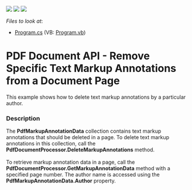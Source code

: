 <!-- default badges list -->
![](https://img.shields.io/endpoint?url=https://codecentral.devexpress.com/api/v1/VersionRange/134583894/17.2.3%2B)
[![](https://img.shields.io/badge/Open_in_DevExpress_Support_Center-FF7200?style=flat-square&logo=DevExpress&logoColor=white)](https://supportcenter.devexpress.com/ticket/details/T549297)
[![](https://img.shields.io/badge/📖_How_to_use_DevExpress_Examples-e9f6fc?style=flat-square)](https://docs.devexpress.com/GeneralInformation/403183)
<!-- default badges end -->
<!-- default file list -->
*Files to look at*:

* [Program.cs](./CS/RemoveSpecificMarkupAnnotations/Program.cs) (VB: [Program.vb](./VB/RemoveSpecificMarkupAnnotations/Program.vb))
<!-- default file list end -->
# PDF Document API - Remove Specific Text Markup Annotations from a Document Page


This example shows how to delete text markup annotations by a particular author.


<h3>Description</h3>

The <strong>PdfMarkupAnnotationData</strong> collection contains text markup annotations that should be deleted in a page. To delete text markup annotations in this collection, call the <strong>PdfDocumentProcessor.DeleteMarkupAnnotations</strong> method. <br><br>To retrieve markup annotation data in a page, call the <strong>PdfDocumentProcessor.GetMarkupAnnotationData</strong> method with a specified page number. The author name is accessed using the&nbsp; <strong>PdfMarkupAnnotationData.Author</strong> property.

<br/>


